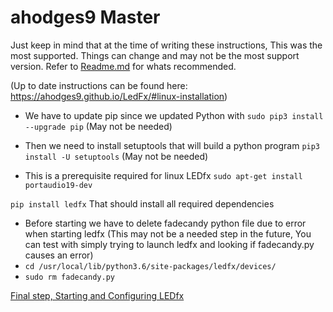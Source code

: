 # ahodges9 Master

Just keep in mind that at the time of writing these instructions, This was the most supported. Things can change and may not be the most support version. Refer to [Readme.md](/README.md) for whats recommended.

(Up to date instructions can be found here: https://ahodges9.github.io/LedFx/#linux-installation)

* We have to update pip since we updated Python with `sudo pip3 install --upgrade pip` (May not be needed)

* Then we need to install setuptools that will build a python program `pip3 install -U setuptools` (May not be needed)

* This is a prerequisite required for linux LEDfx `sudo apt-get install portaudio19-dev`

`pip install ledfx`
That should install all required dependencies

* Before starting we have to delete fadecandy python file due to error when starting ledfx (This may not be a needed step in the future, You can test with simply trying to launch ledfx and looking if fadecandy.py causes an error)
* `cd /usr/local/lib/python3.6/site-packages/ledfx/devices/`
* `sudo rm fadecandy.py`

[Final step, Starting and Configuring LEDfx](/Starting%20and%20Configuring%20LEDfx.md)
